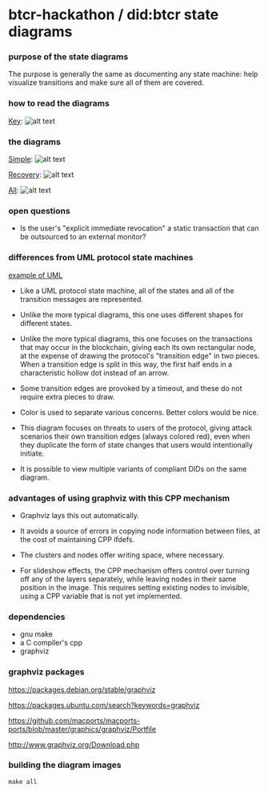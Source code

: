 # btcr-hackathon / did:btcr state diagrams

### purpose of the state diagrams

The purpose is generally the same as documenting any state machine:
help visualize transitions and make sure all of them are covered.

### how to read the diagrams

[Key](images/btcr-state-diagram-key.svg):
![alt text](https://weboftrustinfo.github.io/btcr-hackathon/state-diagrams/images/btcr-state-diagram-key.svg)

### the diagrams

[Simple](images/btcr-state-diagram-simple.svg):
![alt text](https://weboftrustinfo.github.io/btcr-hackathon/state-diagrams/images/btcr-state-diagram-simple.svg)

[Recovery](images/btcr-state-diagram-recovery.svg):
![alt text](https://weboftrustinfo.github.io/btcr-hackathon/state-diagrams/images/btcr-state-diagram-recovery.svg)

[All](images/btcr-state-diagram-all.svg):
![alt text](https://weboftrustinfo.github.io/btcr-hackathon/state-diagrams/images/btcr-state-diagram-all.svg)

### open questions

* Is the user's "explicit immediate revocation" a static transaction
  that can be outsourced to an external monitor?

### differences from UML protocol state machines

[example of UML](http://www.uml-diagrams.org/protocol-state-machine-diagrams.html)

* Like a UML protocol state machine, all of the states and all of the
  transition messages are represented.

* Unlike the more typical diagrams, this one uses different shapes for
  different states.

* Unlike the more typical diagrams, this one focuses on the
  transactions that may occur in the blockchain, giving each its own
  rectangular node, at the expense of drawing the protocol's
  "transition edge" in two pieces.  When a transition edge is split in
  this way, the first half ends in a characteristic hollow dot instead
  of an arrow.

* Some transition edges are provoked by a timeout, and these do not
  require extra pieces to draw.

* Color is used to separate various concerns.  Better colors would be
  nice.

* This diagram focuses on threats to users of the protocol, giving
  attack scenarios their own transition edges (always colored red),
  even when they duplicate the form of state changes that users would
  intentionally initiate.

* It is possible to view multiple variants of compliant DIDs on the
  same diagram.

### advantages of using graphviz with this CPP mechanism

* Graphviz lays this out automatically.

* It avoids a source of errors in copying node information between
  files, at the cost of maintaining CPP ifdefs.

* The clusters and nodes offer writing space, where necessary.

* For slideshow effects, the CPP mechanism offers control over turning
  off any of the layers separately, while leaving nodes in their same
  position in the image.  This requires setting existing nodes to
  invisible, using a CPP variable that is not yet implemented.

### dependencies

* gnu make
* a C compiler's cpp
* graphviz

### graphviz packages

https://packages.debian.org/stable/graphviz

https://packages.ubuntu.com/search?keywords=graphviz

https://github.com/macports/macports-ports/blob/master/graphics/graphviz/Portfile

http://www.graphviz.org/Download.php

### building the diagram images

`make all`
